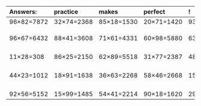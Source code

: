 | Answers: | practice | makes | perfect | ! |
| :--- | :--- | :--- | :--- | :--- |
| 96×82=7872 | 32×74=2368 | 85×18=1530 | 20×71=1420 | 93×13=1209 | 
|   |   |   |   |   | 
|   |   |   |   |   | 
|   |   |   |   |   | 
| 96×67=6432 | 88×41=3608 | 71×61=4331 | 60×98=5880 | 63×34=2142 | 
|   |   |   |   |   | 
|   |   |   |   |   | 
|   |   |   |   |   | 
|   |   |   |   |   | 
| 11×28=308 | 86×25=2150 | 62×89=5518 | 31×77=2387 | 48×63=3024 | 
|   |   |   |   |   | 
|   |   |   |   |   | 
|   |   |   |   |   | 
|   |   |   |   |   | 
| 44×23=1012 | 18×91=1638 | 36×63=2268 | 58×46=2668 | 15×24=360 | 
|   |   |   |   |   | 
|   |   |   |   |   | 
|   |   |   |   |   | 
|   |   |   |   |   | 
| 92×56=5152 | 15×99=1485 | 54×41=2214 | 90×18=1620 | 29×11=319 | 
